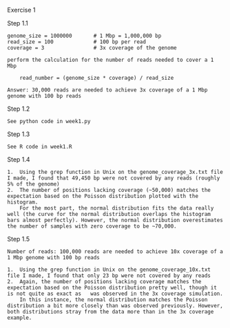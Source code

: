 Exercise 1

Step 1.1

    genome_size = 1000000       # 1 Mbp = 1,000,000 bp
    read_size = 100             # 100 bp per read
    coverage = 3                # 3x coverage of the genome

    perform the calculation for the number of reads needed to cover a 1 Mbp

        read_number = (genome_size * coverage) / read_size

    Answer: 30,000 reads are needed to achieve 3x coverage of a 1 Mbp genome with 100 bp reads



Step 1.2

    See python code in week1.py



Step 1.3

    See R code in week1.R



Step 1.4

    1.  Using the grep function in Unix on the genome_coverage_3x.txt file I made, I found that 49,450 bp were not covered by any reads (roughly 5% of the genome)
    2.  The number of positions lacking coverage (~50,000) matches the expectation based on the Poisson distribution plotted with the histogram.
        For the most part, the normal distribution fits the data really well (the curve for the normal distribution overlaps the histogram bars almost perfectly). However, the normal distribution overestimates the number of samples with zero coverage to be ~70,000.



Step 1.5

    Number of reads: 100,000 reads are needed to achieve 10x coverage of a 1 Mbp genome with 100 bp reads

    1.  Using the grep function in Unix on the genome_coverage_10x.txt file I made, I found that only 23 bp were not covered by any reads
    2.  Again, the number of positions lacking coverage matches the expectation based on the Poisson distribution pretty well, though it is not quite as exact as   was observed in the 3x coverage simulation.
        In this instance, the normal distribution matches the Poisson distribution a bit more closely than was observed previously. However, both distributions stray from the data more than in the 3x coverage example.










